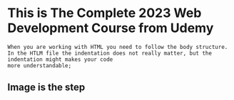 # This is The Complete 2023 Web Development Course from Udemy

```text
When you are working with HTML you need to follow the body structure.
In the HTLM file the indentation does not really matter, but the indentation might makes your code
more understandable;
```

## Image is the step 